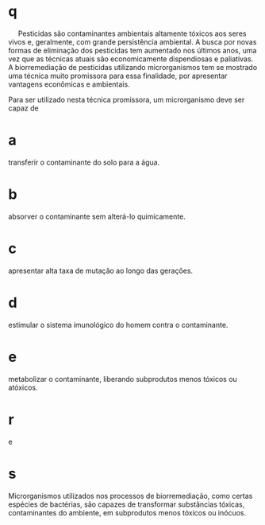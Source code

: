 # q
     Pesticidas são contaminantes ambientais altamente tóxicos aos seres vivos e, geralmente, com grande persistência ambiental. A busca por novas formas de eliminação dos pesticidas tem aumentado nos últimos anos, uma vez que as técnicas atuais são economicamente dispendiosas e paliativas. A biorremediação de pesticidas utilizando microrganismos tem se mostrado uma técnica muito promissora para essa finalidade, por apresentar vantagens econômicas e ambientais.

Para ser utilizado nesta técnica promissora, um microrganismo deve ser capaz de

# a
transferir o contaminante do solo para a água.

# b
absorver o contaminante sem alterá-lo quimicamente.

# c
apresentar alta taxa de mutação ao longo das gerações.

# d
estimular o sistema imunológico do homem contra o contaminante.

# e
metabolizar o contaminante, liberando subprodutos menos tóxicos ou atóxicos.

# r
e

# s
Microrganismos utilizados nos processos de biorremediação, como certas espécies de bactérias, são capazes de transformar substâncias tóxicas, contaminantes do ambiente, em subprodutos menos tóxicos ou inócuos.
